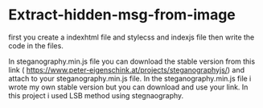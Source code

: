 # Extract-hidden-msg-from-image
first you create a indexhtml file and stylecss and indexjs file then write the code in the files.

In steganography.min.js file you  can download the stable version from this link ( https://www.peter-eigenschink.at/projects/steganographyjs/) and attach to your steganography.min.js file.
In the steganography.min.js file i wrote my own stable version but  you can download and use your  link.
In this project i used LSB method using stegnaography.
